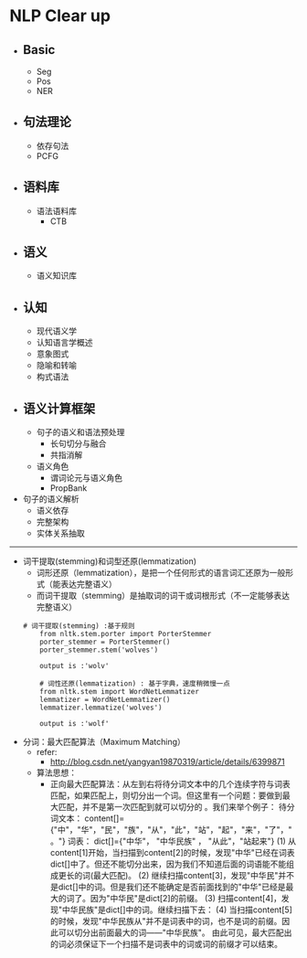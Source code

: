 # NLP Clear up
+ ## Basic
  + Seg
  + Pos
  + NER
+ ## 句法理论
	+ 依存句法
  + PCFG
+ ## 语料库
  + 语法语料库
    + CTB
+ ## 语义
  + 语义知识库
+ ## 认知 
  + 现代语义学
  + 认知语言学概述
  + 意象图式
  + 隐喻和转喻
  + 构式语法
+ ## 语义计算框架
  + 句子的语义和语法预处理
    + 长句切分与融合
    + 共指消解
  + 语义角色
    + 谓词论元与语义角色
    + PropBank
+ 句子的语义解析
  + 语义依存
  + 完整架构
  + 实体关系抽取

---
+ 词干提取(stemming)和词型还原(lemmatization)
	+ 词形还原（lemmatization），是把一个任何形式的语言词汇还原为一般形式（能表达完整语义）
	+ 而词干提取（stemming）是抽取词的词干或词根形式（不一定能够表达完整语义）
	```
    # 词干提取(stemming) :基于规则
		from nltk.stem.porter import PorterStemmer
		porter_stemmer = PorterStemmer()
		porter_stemmer.stem('wolves')

        output is :'wolv'

        # 词性还原(lemmatization) : 基于字典，速度稍微慢一点
		from nltk.stem import WordNetLemmatizer
		lemmatizer = WordNetLemmatizer()
		lemmatizer.lemmatize('wolves')

        output is :'wolf'
    ```
+ 分词：最大匹配算法（Maximum Matching）
	+ refer:
		+ http://blog.csdn.net/yangyan19870319/article/details/6399871
	+ 算法思想：
		+ 正向最大匹配算法：从左到右将待分词文本中的几个连续字符与词表匹配，如果匹配上，则切分出一个词。但这里有一个问题：要做到最大匹配，并不是第一次匹配到就可以切分的 。我们来举个例子：
           待分词文本：   content[]={"中"，"华"，"民"，"族"，"从"，"此"，"站"，"起"，"来"，"了"，"。"}
           词表：   dict[]={"中华"， "中华民族" ， "从此"，"站起来"}
			(1) 从content[1]开始，当扫描到content[2]的时候，发现"中华"已经在词表dict[]中了。但还不能切分出来，因为我们不知道后面的词语能不能组成更长的词(最大匹配)。
			(2) 继续扫描content[3]，发现"中华民"并不是dict[]中的词。但是我们还不能确定是否前面找到的"中华"已经是最大的词了。因为"中华民"是dict[2]的前缀。
			(3) 扫描content[4]，发现"中华民族"是dict[]中的词。继续扫描下去：
			(4) 当扫描content[5]的时候，发现"中华民族从"并不是词表中的词，也不是词的前缀。因此可以切分出前面最大的词——"中华民族"。
			由此可见，最大匹配出的词必须保证下一个扫描不是词表中的词或词的前缀才可以结束。
